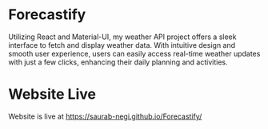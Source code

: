 # Forecastify
Utilizing React and Material-UI, my weather API project offers a sleek interface to fetch and display weather data. With intuitive design and smooth user experience, users can easily access real-time weather updates with just a few clicks, enhancing their daily planning and activities.

# Website Live
Website is live at https://saurab-negi.github.io/Forecastify/
